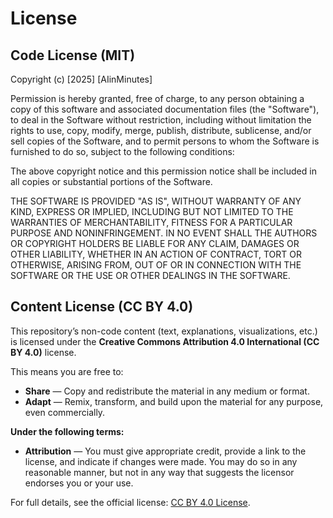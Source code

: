 
# License

## Code License (MIT)

Copyright (c) [2025] [AIinMinutes]

Permission is hereby granted, free of charge, to any person obtaining a copy of this software and associated documentation files (the "Software"), to deal in the Software without restriction, including without limitation the rights to use, copy, modify, merge, publish, distribute, sublicense, and/or sell copies of the Software, and to permit persons to whom the Software is furnished to do so, subject to the following conditions:

The above copyright notice and this permission notice shall be included in all copies or substantial portions of the Software.

THE SOFTWARE IS PROVIDED "AS IS", WITHOUT WARRANTY OF ANY KIND, EXPRESS OR IMPLIED, INCLUDING BUT NOT LIMITED TO THE WARRANTIES OF MERCHANTABILITY, FITNESS FOR A PARTICULAR PURPOSE AND NONINFRINGEMENT. IN NO EVENT SHALL THE AUTHORS OR COPYRIGHT HOLDERS BE LIABLE FOR ANY CLAIM, DAMAGES OR OTHER LIABILITY, WHETHER IN AN ACTION OF CONTRACT, TORT OR OTHERWISE, ARISING FROM, OUT OF OR IN CONNECTION WITH THE SOFTWARE OR THE USE OR OTHER DEALINGS IN THE SOFTWARE.

## Content License (CC BY 4.0)

This repository’s non-code content (text, explanations, visualizations, etc.) is licensed under the **Creative Commons Attribution 4.0 International (CC BY 4.0)** license.  

This means you are free to:
- **Share** — Copy and redistribute the material in any medium or format.
- **Adapt** — Remix, transform, and build upon the material for any purpose, even commercially.  

**Under the following terms:**
- **Attribution** — You must give appropriate credit, provide a link to the license, and indicate if changes were made. You may do so in any reasonable manner, but not in any way that suggests the licensor endorses you or your use.  

For full details, see the official license: [CC BY 4.0 License](https://creativecommons.org/licenses/by/4.0/).